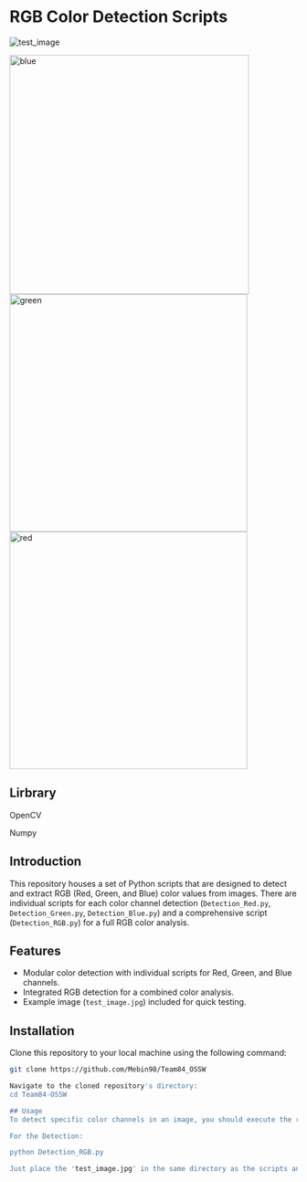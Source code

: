 # RGB Color Detection Scripts

![test_image](https://github.com/Mebin98/Team84_OSSW/assets/121173175/de38b194-02b1-478a-8701-2af9f53ce9e5)

<img width="419" alt="blue" src="https://github.com/Mebin98/Team84_OSSW/assets/121173175/315acea3-5845-4fc6-9960-894d37c5d7fc">
<img width="416" alt="green" src="https://github.com/Mebin98/Team84_OSSW/assets/121173175/44fe0150-899c-42c0-8e6b-fd11b3beb31e">
<img width="416" alt="red" src="https://github.com/Mebin98/Team84_OSSW/assets/121173175/9bf016b7-3e4b-46aa-9381-a048a5b9d086">

## Lirbrary

OpenCV

Numpy

## Introduction

This repository houses a set of Python scripts that are designed to detect and extract RGB (Red, Green, and Blue) color values from images. There are individual scripts for each color channel detection (`Detection_Red.py`, `Detection_Green.py`, `Detection_Blue.py`) and a comprehensive script (`Detection_RGB.py`) for a full RGB color analysis.

## Features

- Modular color detection with individual scripts for Red, Green, and Blue channels.
- Integrated RGB detection for a combined color analysis.
- Example image (`test_image.jpg`) included for quick testing.

## Installation

Clone this repository to your local machine using the following command:

```bash
git clone https://github.com/Mebin98/Team84_OSSW

Navigate to the cloned repository's directory:
cd Team84-OSSW

## Usage
To detect specific color channels in an image, you should execute the relevant script with the image file as an argument. You can use the 'test_image.jpg' provided in the same directory, or you can replace it with the path to your desired image.

For the Detection:

python Detection_RGB.py

Just place the 'test_image.jpg' in the same directory as the scripts and run the desired detection script.
